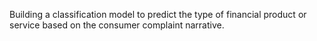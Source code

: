 Building a classification model to predict the type of financial product or service based on the consumer complaint narrative.

